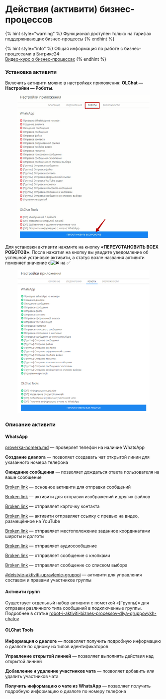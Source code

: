 # Действия (активити) бизнес-процессов

{% hint style="warning" %}
Функционал доступен только на тарифах поддерживающих бизнес-процессы
{% endhint %}

{% hint style="info" %}
Общая информация по работе с бизнес-процессами в Битрикс24:\
[Видео-курс о бизнес-процессах](https://helpdesk.bitrix24.ru/open/3092117/)
{% endhint %}

### Установка активити

Включить активити можно в настройках приложения: **OLChat — Настройки — Роботы.**

<figure><img src="../../.gitbook/assets/image (531).png" alt=""><figcaption></figcaption></figure>

Для установки активити нажмите на кнопку **«ПЕРЕУСТАНОВИТЬ ВСЕХ РОБОТОВ»**. После нажатия на кнопку вы увидите уведомление об успешной установке активити, а статус возле названия активити поменяет значение с![✖](https://vk.com/emoji/e/e29c96\_2x.png) на ✅

<figure><img src="../../.gitbook/assets/image (346).png" alt=""><figcaption></figcaption></figure>

### Описание активити

#### **WhatsApp**

[proverka-nomera.md](proverka-nomera.md "mention") — проверяет телефон на наличие WhatsApp

**Создание диалога** — позволяет создавать чат открытой линии для указанного номера телефона

**Ожидание сообщения** — позволяет дождаться ответа пользователя на ваше сообщение&#x20;

[Broken link](broken-reference "mention") — основное активити для отправки сообщений

[Broken link](broken-reference "mention") — активити для отправки изображений и других файлов

[Broken link](broken-reference "mention") — отправляет карточку контакта

[Broken link](broken-reference "mention") — активити отправляет ссылку с превью на видео, размещённое на YouTube

[Broken link](broken-reference "mention") — отправляет местоположение заданное координатами широты и долготы

[Broken link](broken-reference "mention") — отправляет аудиосообщение

[Broken link](broken-reference "mention") — отправляет сообщение с кнопками

[Broken link](broken-reference "mention") — отправляет сообщение со списком выбора

[#deistvie-aktiviti-upravlenie-gruppoi](../../gruppovye-chaty/robot-i-aktiviti-biznes-processov-dlya-gruppovykh-chatov/upravlenie-gruppoi.md#deistvie-aktiviti-upravlenie-gruppoi "mention") — активити для управления составом и правами участников группы

#### Активити групп

Существует отдельный набор активити с пометкой «\[Группы]» для отправки различного типа сообщений в подключенные группы. Подробнее в статье [robot-i-aktiviti-biznes-processov-dlya-gruppovykh-chatov](../../gruppovye-chaty/robot-i-aktiviti-biznes-processov-dlya-gruppovykh-chatov/ "mention")

#### **OLChat Tools**

**Информация о диалоге** — позволяет получить подробную информацию о диалоге по одному из типов идентификаторов

**Управление открытой линией** — позволяет выполнять действия над открытой линией

**Добавление и удаление участников чата** — позволяет добавить или удалить участников чата

**Получить информацию о чате из WhatsApp** — позволяет получить подробную информацию о диалоге по номеру телефона

